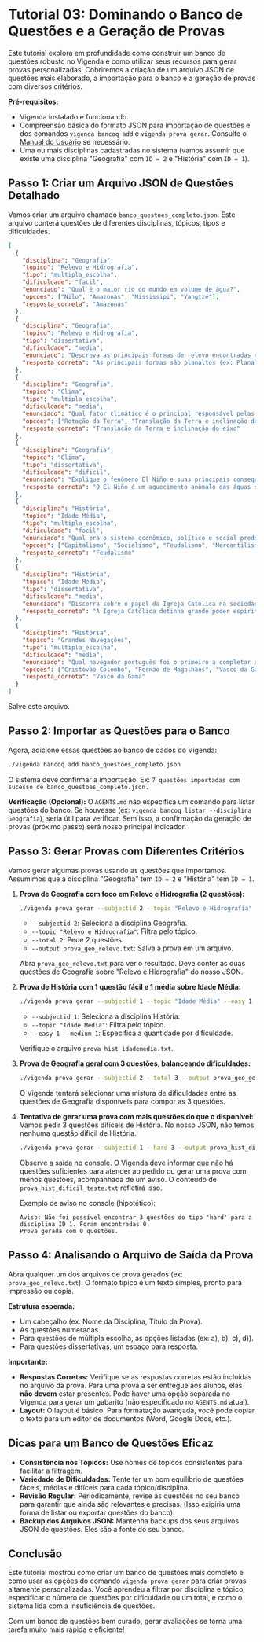 # Tutorial 03: Dominando o Banco de Questões e a Geração de Provas

Este tutorial explora em profundidade como construir um banco de questões robusto no Vigenda e como utilizar seus recursos para gerar provas personalizadas. Cobriremos a criação de um arquivo JSON de questões mais elaborado, a importação para o banco e a geração de provas com diversos critérios.

**Pré-requisitos:**
*   Vigenda instalado e funcionando.
*   Compreensão básica do formato JSON para importação de questões e dos comandos `vigenda bancoq add` e `vigenda prova gerar`. Consulte o [Manual do Usuário](../../user_manual/README.md) se necessário.
*   Uma ou mais disciplinas cadastradas no sistema (vamos assumir que existe uma disciplina "Geografia" com `ID = 2` e "História" com `ID = 1`).

## Passo 1: Criar um Arquivo JSON de Questões Detalhado

Vamos criar um arquivo chamado `banco_questoes_completo.json`. Este arquivo conterá questões de diferentes disciplinas, tópicos, tipos e dificuldades.

```json
[
  {
    "disciplina": "Geografia",
    "topico": "Relevo e Hidrografia",
    "tipo": "multipla_escolha",
    "dificuldade": "facil",
    "enunciado": "Qual é o maior rio do mundo em volume de água?",
    "opcoes": ["Nilo", "Amazonas", "Mississipi", "Yangtzé"],
    "resposta_correta": "Amazonas"
  },
  {
    "disciplina": "Geografia",
    "topico": "Relevo e Hidrografia",
    "tipo": "dissertativa",
    "dificuldade": "media",
    "enunciado": "Descreva as principais formas de relevo encontradas no Brasil e dê um exemplo de cada.",
    "resposta_correta": "As principais formas são planaltos (ex: Planalto Central), planícies (ex: Planície Amazônica) e depressões (ex: Depressão Sertaneja). Montanhas de formação recente não são expressivas no Brasil."
  },
  {
    "disciplina": "Geografia",
    "topico": "Clima",
    "tipo": "multipla_escolha",
    "dificuldade": "media",
    "enunciado": "Qual fator climático é o principal responsável pelas estações do ano?",
    "opcoes": ["Rotação da Terra", "Translação da Terra e inclinação do eixo", "Correntes marítimas", "Altitude"],
    "resposta_correta": "Translação da Terra e inclinação do eixo"
  },
  {
    "disciplina": "Geografia",
    "topico": "Clima",
    "tipo": "dissertativa",
    "dificuldade": "dificil",
    "enunciado": "Explique o fenômeno El Niño e suas principais consequências para o clima global.",
    "resposta_correta": "O El Niño é um aquecimento anômalo das águas superficiais do Oceano Pacífico Equatorial, alterando os padrões de vento e chuva em diversas regiões do mundo, causando secas em alguns lugares e inundações em outros."
  },
  {
    "disciplina": "História",
    "topico": "Idade Média",
    "tipo": "multipla_escolha",
    "dificuldade": "facil",
    "enunciado": "Qual era o sistema econômico, político e social predominante na Europa Ocidental durante a Idade Média?",
    "opcoes": ["Capitalismo", "Socialismo", "Feudalismo", "Mercantilismo"],
    "resposta_correta": "Feudalismo"
  },
  {
    "disciplina": "História",
    "topico": "Idade Média",
    "tipo": "dissertativa",
    "dificuldade": "media",
    "enunciado": "Discorra sobre o papel da Igreja Católica na sociedade feudal.",
    "resposta_correta": "A Igreja Católica detinha grande poder espiritual, cultural, econômico e político, influenciando todos os aspectos da vida medieval, desde a educação até a organização social e as relações de poder."
  },
  {
    "disciplina": "História",
    "topico": "Grandes Navegações",
    "tipo": "multipla_escolha",
    "dificuldade": "media",
    "enunciado": "Qual navegador português foi o primeiro a completar o contorno da África, chegando às Índias?",
    "opcoes": ["Cristóvão Colombo", "Fernão de Magalhães", "Vasco da Gama", "Pedro Álvares Cabral"],
    "resposta_correta": "Vasco da Gama"
  }
]
```
Salve este arquivo.

## Passo 2: Importar as Questões para o Banco

Agora, adicione essas questões ao banco de dados do Vigenda:

```bash
./vigenda bancoq add banco_questoes_completo.json
```

O sistema deve confirmar a importação. Ex: `7 questões importadas com sucesso de banco_questoes_completo.json.`

**Verificação (Opcional):**
O `AGENTS.md` não especifica um comando para listar questões do banco. Se houvesse (ex: `vigenda bancoq listar --disciplina Geografia`), seria útil para verificar. Sem isso, a confirmação da geração de provas (próximo passo) será nosso principal indicador.

## Passo 3: Gerar Provas com Diferentes Critérios

Vamos gerar algumas provas usando as questões que importamos. Assumimos que a disciplina "Geografia" tem `ID = 2` e "História" tem `ID = 1`.

1.  **Prova de Geografia com foco em Relevo e Hidrografia (2 questões):**
    ```bash
    ./vigenda prova gerar --subjectid 2 --topic "Relevo e Hidrografia" --total 2 --output prova_geo_relevo.txt
    ```
    *   `--subjectid 2`: Seleciona a disciplina Geografia.
    *   `--topic "Relevo e Hidrografia"`: Filtra pelo tópico.
    *   `--total 2`: Pede 2 questões.
    *   `--output prova_geo_relevo.txt`: Salva a prova em um arquivo.

    Abra `prova_geo_relevo.txt` para ver o resultado. Deve conter as duas questões de Geografia sobre "Relevo e Hidrografia" do nosso JSON.

2.  **Prova de História com 1 questão fácil e 1 média sobre Idade Média:**
    ```bash
    ./vigenda prova gerar --subjectid 1 --topic "Idade Média" --easy 1 --medium 1 --output prova_hist_idademedia.txt
    ```
    *   `--subjectid 1`: Seleciona a disciplina História.
    *   `--topic "Idade Média"`: Filtra pelo tópico.
    *   `--easy 1 --medium 1`: Especifica a quantidade por dificuldade.

    Verifique o arquivo `prova_hist_idademedia.txt`.

3.  **Prova de Geografia geral com 3 questões, balanceando dificuldades:**
    ```bash
    ./vigenda prova gerar --subjectid 2 --total 3 --output prova_geo_geral.txt
    ```
    O Vigenda tentará selecionar uma mistura de dificuldades entre as questões de Geografia disponíveis para compor as 3 questões.

4.  **Tentativa de gerar uma prova com mais questões do que o disponível:**
    Vamos pedir 3 questões difíceis de História. No nosso JSON, não temos nenhuma questão difícil de História.
    ```bash
    ./vigenda prova gerar --subjectid 1 --hard 3 --output prova_hist_dificil_teste.txt
    ```
    Observe a saída no console. O Vigenda deve informar que não há questões suficientes para atender ao pedido ou gerar uma prova com menos questões, acompanhada de um aviso. O conteúdo de `prova_hist_dificil_teste.txt` refletirá isso.

    Exemplo de aviso no console (hipotético):
    ```
    Aviso: Não foi possível encontrar 3 questões do tipo 'hard' para a disciplina ID 1. Foram encontradas 0.
    Prova gerada com 0 questões.
    ```

## Passo 4: Analisando o Arquivo de Saída da Prova

Abra qualquer um dos arquivos de prova gerados (ex: `prova_geo_relevo.txt`). O formato típico é um texto simples, pronto para impressão ou cópia.

**Estrutura esperada:**
*   Um cabeçalho (ex: Nome da Disciplina, Título da Prova).
*   As questões numeradas.
*   Para questões de múltipla escolha, as opções listadas (ex: a), b), c), d)).
*   Para questões dissertativas, um espaço para resposta.

**Importante:**
*   **Respostas Corretas:** Verifique se as respostas corretas estão incluídas no arquivo da prova. Para uma prova a ser entregue aos alunos, elas **não devem** estar presentes. Pode haver uma opção separada no Vigenda para gerar um gabarito (não especificado no `AGENTS.md` atual).
*   **Layout:** O layout é básico. Para formatação avançada, você pode copiar o texto para um editor de documentos (Word, Google Docs, etc.).

## Dicas para um Banco de Questões Eficaz

*   **Consistência nos Tópicos:** Use nomes de tópicos consistentes para facilitar a filtragem.
*   **Variedade de Dificuldades:** Tente ter um bom equilíbrio de questões fáceis, médias e difíceis para cada tópico/disciplina.
*   **Revisão Regular:** Periodicamente, revise as questões no seu banco para garantir que ainda são relevantes e precisas. (Isso exigiria uma forma de listar ou exportar questões do banco).
*   **Backup dos Arquivos JSON:** Mantenha backups dos seus arquivos JSON de questões. Eles são a fonte do seu banco.

## Conclusão

Este tutorial mostrou como criar um banco de questões mais completo e como usar as opções do comando `vigenda prova gerar` para criar provas altamente personalizadas. Você aprendeu a filtrar por disciplina e tópico, especificar o número de questões por dificuldade ou um total, e como o sistema lida com a insuficiência de questões.

Com um banco de questões bem curado, gerar avaliações se torna uma tarefa muito mais rápida e eficiente!
